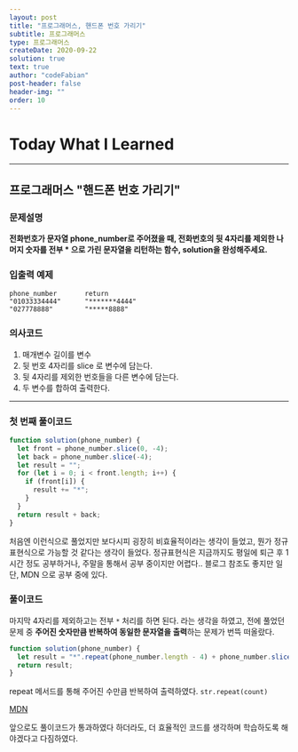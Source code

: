```yaml
---
layout: post
title: "프로그래머스, 핸드폰 번호 가리기"
subtitle: 프로그래머스
type: 프로그래머스
createDate: 2020-09-22
solution: true
text: true
author: "codeFabian"
post-header: false
header-img: ""
order: 10
---
```


# Today What I Learned

<hr>

## 프로그래머스 "핸드폰 번호 가리기"

### 문제설명

**전화번호가 문자열 phone_number로 주어졌을 때, 전화번호의 뒷 4자리를 제외한 나머지 숫자를 전부 \* 으로 가린 문자열을 리턴하는 함수, solution을 완성해주세요.**

### 입출력 예제

```
phone_number	   return
"01033334444"	   "*******4444"
"027778888"	       "*****8888"

```

### 의사코드

1. 매개변수 길이를 변수
2. 뒷 번호 4자리를 slice 로 변수에 담는다.
3. 뒷 4자리를 제외한 번호들을 다른 변수에 담는다.
4. 두 변수를 합하여 출력한다.

<hr>

### 첫 번째 풀이코드

```js
function solution(phone_number) {
  let front = phone_number.slice(0, -4);
  let back = phone_number.slice(-4);
  let result = "";
  for (let i = 0; i < front.length; i++) {
    if (front[i]) {
      result += "*";
    }
  }
  return result + back;
}
```

처음엔 이런식으로 풀었지만 보다시피 굉장히 비효율적이라는 생각이 들었고, 뭔가 정규표현식으로 가능할 것 같다는 생각이 들었다.
정규표현식은 지금까지도 평일에 퇴근 후 1시간 정도 공부하거나, 주말을 통해서 공부 중이지만 어렵다.. 블로그 참조도 좋지만 일단, MDN 으로 공부 중에 있다.

### 풀이코드

마지막 4자리를 제외하고는 전부 `*` 처리를 하면 된다. 라는 생각을 하였고,
전에 풀었던 문제 중 **주어진 숫자만큼 반복하여 동일한 문자열을 출력**하는 문제가 번뜩 떠올랐다.

```js
function solution(phone_number) {
  let result = "*".repeat(phone_number.length - 4) + phone_number.slice(-4);
  return result;
}
```

repeat 메서드를 통해 주어진 수만큼 반복하여 출력하였다.
`str.repeat(count)`

[MDN]('https://developer.mozilla.org/ko/docs/Web/JavaScript/Reference/Global_Objects/String/repeat')

앞으로도 풀이코드가 통과하였다 하더라도, 더 효율적인 코드를 생각하며 학습하도록 해야겠다고 다짐하였다.
